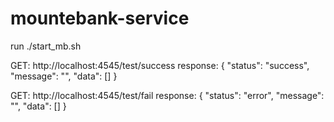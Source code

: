 # mountebank-service
run ./start_mb.sh

GET: http://localhost:4545/test/success
response:
{
    "status": "success",
    "message": "",
    "data": []
}

GET: http://localhost:4545/test/fail
response:
{
    "status": "error",
    "message": "",
    "data": []
}